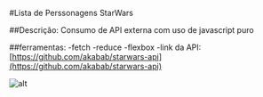 
#Lista de Perssonagens StarWars

##Descrição:
Consumo de API externa com uso de javascript puro

##ferramentas:
-fetch
-reduce
-flexbox
-link da API: [https://github.com/akabab/starwars-api](https://github.com/akabab/starwars-api)

![alt]('./asssets/starwars-api.gif')
